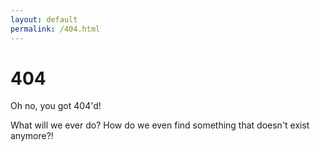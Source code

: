 ```yaml
---
layout: default
permalink: /404.html
---
```


# 404
Oh no, you got 404'd! 

What will we ever do? How do we even find something that doesn't exist anymore?!